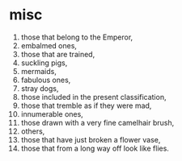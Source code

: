 misc
====

   1. those that belong to the Emperor,
   2. embalmed ones,
   3. those that are trained,
   4. suckling pigs,
   5. mermaids,
   6. fabulous ones,
   7. stray dogs,
   8. those included in the present classification,
   9. those that tremble as if they were mad,
  10. innumerable ones,
  11. those drawn with a very fine camelhair brush,
  12. others,
  13. those that have just broken a flower vase,
  14. those that from a long way off look like flies.
